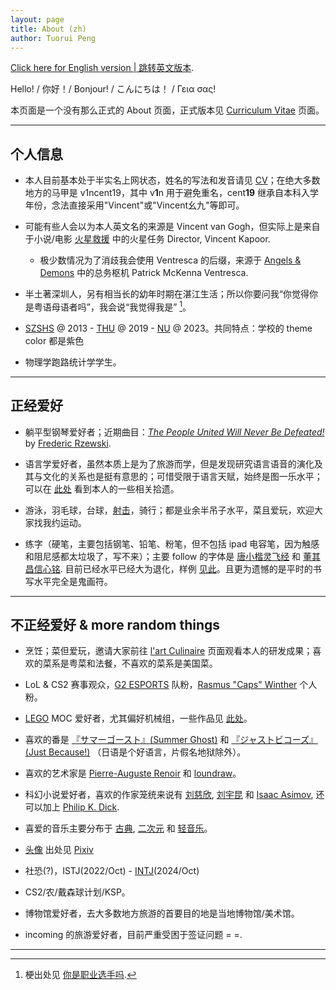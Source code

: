 ```yaml
---
layout: page
title: About (zh)
author: Tuorui Peng
---
```



<a href="{{ site.baseurl }}/About_en">Click here for English version | 跳转英文版本</a>.


Hello! / 你好！/ Bonjour! / <span lang="ja">こんにちは！</span> / Γεια σας! 


本页面是一个没有那么正式的 About 页面，正式版本见 <a href="{{ site.baseurl }}/CV">Curriculum Vitae</a> 页面。

---------------------

## 个人信息

- 本人目前基本处于半实名上网状态，姓名的写法和发音请见 <a href="{{ site.baseurl }}/CV">CV</a>；在绝大多数地方的马甲是 v1ncent19，其中 v**1**n 用于避免重名，cent**19** 继承自本科入学年份，念法直接采用"Vincent"或"Vincent幺九"等即可。

- 可能有些人会以为本人英文名的来源是 Vincent van Gogh，但实际上是来自于小说/电影 [火星救援](https://en.wikipedia.org/wiki/The_Martian_(film)) 中的火星任务 Director, Vincent Kapoor.
  - 极少数情况为了消歧我会使用 Ventresca 的后缀，来源于 [Angels & Demons](https://en.wikipedia.org/wiki/Angels_%26_Demons_(film)) 中的总务枢机 Patrick McKenna Ventresca.

- 半土著深圳人，另有相当长的幼年时期在湛江生活；所以你要问我“你觉得你是粤语母语者吗”，我会说“我觉得我是” [^1]。

- [SZSHS](https://www.cn-school.com/swkz/index/index.html) @ 2013 - [THU](https://www.tsinghua.edu.cn/en/) @ 2019 - [NU](https://www.northwestern.edu/) @ 2023。<span class = "heimu">共同特点：学校的 theme color 都是紫色</span>

- 物理学跑路统计学学生。

-------------------

## 正经爱好

- 躺平型钢琴爱好者；近期曲目：[*The People United Will Never Be Defeated!*](https://en.wikipedia.org/wiki/The_People_United_Will_Never_Be_Defeated!) by [Frederic Rzewski](https://en.wikipedia.org/wiki/Frederic_Rzewski).

- 语言学爱好者，虽然本质上是为了旅游而学，但是发现研究语言语音的演化及其与文化的关系也是挺有意思的；可惜受限于语言天赋，始终是图一乐水平；可以在 <a href="{{ site.baseurl }}/texts/nihongo">此处</a> 看到本人的一些相关拾遗。

- 游泳，羽毛球，台球，<a href = "{{ site.baseurl }}/OtherActivity">射击</a>，骑行；都是业余半吊子水平，菜且爱玩，欢迎大家找我约运动。

- 练字（硬笔，主要包括钢笔、铅笔、粉笔，但不包括 ipad 电容笔<span class = "heimu">，因为触感和阻尼感都太垃圾了，写不来</span>）；主要 follow 的字体是 [唐小楷灵飞经](http://hanmofengya.com/works/TangDai/tangren/lingfeijing.html) 和 [董其昌信心铭](https://book.douban.com/subject/26900047/). 目前已经水平已经大为退化，样例 <a href="{{ site.baseurl }}/assets/photos/cal.png">见此</a>。<span class = "heimu">且更为遗憾的是平时的书写水平完全是鬼画符。</span>

-------------------

## 不正经爱好 & more random things

- 烹饪；菜但爱玩，邀请大家前往 <a href="{{ site.baseurl }}/Cuisine">l'art Culinaire</a> 页面观看本人的研发成果；喜欢的菜系是粤菜和法餐，不喜欢的菜系是美国菜。

- LoL & CS2 赛事观众，[G2 ESPORTS](https://g2esports.com/) 队粉，[Rasmus "Caps" Winther](https://twitter.com/G2Caps) 个人粉。

- [LEGO](https://www.lego.com/en-us) MOC 爱好者，尤其偏好机械组，一些作品见 <a href="{{ site.baseurl }}/OtherActivity">此处</a>。

- 喜欢的番是 <a href = "https://summerghost.jp/">『サマーゴースト』(Summer Ghost)</a> 和 <a href = "https://justbecause.jp/">『ジャストビコーズ』(Just Because!)</a> <span class = "heimu">（日语是个好语言，片假名地狱除外）</span>。

- 喜欢的艺术家是 <a href = "https://fr.wikipedia.org/wiki/Auguste_Renoir">Pierre-Auguste Renoir</a> 和 <a href = "https://www.pixiv.net/users/772547">loundraw</a>。

- 科幻小说爱好者，喜欢的作家笼统来说有 [刘慈欣](https://zh.wikipedia.org/wiki/%E5%88%98%E6%85%88%E6%AC%A3), [刘宇昆](https://zh.wikipedia.org/wiki/%E5%88%98%E5%AE%87%E6%98%86) 和 [Isaac Asimov](https://en.wikipedia.org/wiki/Isaac_Asimov), 还可以加上 [Philip K. Dick](https://en.wikipedia.org/wiki/Philip_K._Dick).

- 喜爱的音乐主要分布于 <a href = "http://163cn.tv/yazW5l0" title = "推荐：Glenn Gould">古典</a>, <a href = "http://163cn.tv/yazVo3n" title = "推荐：ユイカ">二次元</a> 和 <a href = "http://163cn.tv/yaz01aM" title = "推荐：V.K克">轻音乐</a>。

- <a href = "https://github.com/V1ncent19">头像</a> 出处见 <a href = "https://www.pixiv.net/artworks/675540" title = "人物：石動 乃絵 (Isurugi Noe)">Pixiv</a>

- 社恐(?)，ISTJ(2022/Oct) - [INTJ](https://www.16personalities.com/profiles/intj-t/m/pitr7txzh)(2024/Oct)

- CS2/农/戴森球计划/KSP。

- 博物馆爱好者，去大多数地方旅游的首要目的地是当地博物馆/美术馆。

- incoming 的旅游爱好者，目前严重受困于签证问题 = =. 






-----------------


[^1]: 梗出处见 [你是职业选手吗](https://www.bilibili.com/video/BV13P411c7Wz/?spm_id_from=333.337.search-card.all.click&vd_source=5babc16cd109862f3c7b87f70d9ba3f9).
